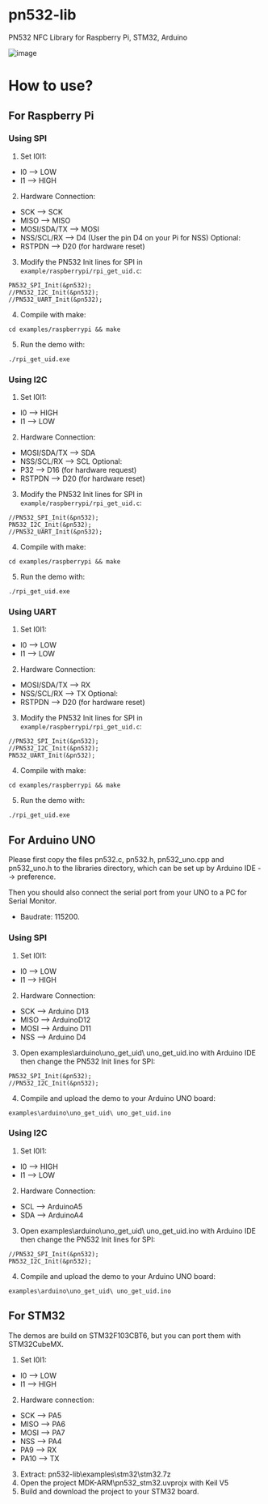 # pn532-lib
PN532 NFC Library for Raspberry Pi, STM32, Arduino

![image](https://www.electroschematics.com/wp-content/uploads/2019/04/2-PN532-Module-V3_Closeup-550x252.jpg)

# How to use?

## For Raspberry Pi

### Using SPI
1.  Set I0I1:
-   I0 --> LOW
-   I1 --> HIGH
2.  Hardware Connection:
-   SCK --> SCK
-   MISO --> MISO
-   MOSI/SDA/TX --> MOSI
-   NSS/SCL/RX --> D4 (User the pin D4 on your Pi for NSS)
Optional: 
-   RSTPDN --> D20 (for hardware reset)
3.  Modify the PN532 Init lines for SPI in `example/raspberrypi/rpi_get_uid.c`:
```
PN532_SPI_Init(&pn532);
//PN532_I2C_Init(&pn532);
//PN532_UART_Init(&pn532);
```
4.  Compile with make:
```
cd examples/raspberrypi && make
```
5.  Run the demo with:
```
./rpi_get_uid.exe
```

### Using I2C
1.  Set I0I1:
-   I0 --> HIGH
-   I1 --> LOW
2.  Hardware Connection:
-   MOSI/SDA/TX --> SDA
-   NSS/SCL/RX --> SCL
Optional: 
-   P32 --> D16 (for hardware request)
-   RSTPDN --> D20 (for hardware reset)
3.  Modify the PN532 Init lines for SPI in `example/raspberrypi/rpi_get_uid.c`:
```
//PN532_SPI_Init(&pn532);
PN532_I2C_Init(&pn532);
//PN532_UART_Init(&pn532);
```
4.  Compile with make:
```
cd examples/raspberrypi && make
```
5.  Run the demo with:
```
./rpi_get_uid.exe
```

### Using UART
1.  Set I0I1:
-   I0 --> LOW
-   I1 --> LOW
2.  Hardware Connection:
-   MOSI/SDA/TX --> RX
-   NSS/SCL/RX --> TX
Optional: 
-   RSTPDN --> D20 (for hardware reset)
3.  Modify the PN532 Init lines for SPI in `example/raspberrypi/rpi_get_uid.c`:
```
//PN532_SPI_Init(&pn532);
//PN532_I2C_Init(&pn532);
PN532_UART_Init(&pn532);
```
4.  Compile with make:
```
cd examples/raspberrypi && make
```
5.  Run the demo with:
```
./rpi_get_uid.exe
```

## For Arduino UNO
Please first copy the files pn532.c, pn532.h, pn532_uno.cpp and pn532_uno.h to the libraries directory,
which can be set up by Arduino IDE --> preference.

Then you should also connect the serial port from your UNO to a PC for Serial Monitor. 
-   Baudrate: 115200.

### Using SPI
1.  Set I0I1:
-   I0 --> LOW
-   I1 --> HIGH
2.  Hardware Connection:
-   SCK --> Arduino D13
-   MISO --> ArduinoD12
-   MOSI --> Arduino D11
-   NSS --> Arduino D4

3.  Open examples\arduino\uno_get_uid\ uno_get_uid.ino with Arduino IDE then change the PN532 Init lines for SPI:
```
PN532_SPI_Init(&pn532);
//PN532_I2C_Init(&pn532);
```
4.  Compile and upload the demo to your Arduino UNO board:
```
examples\arduino\uno_get_uid\ uno_get_uid.ino
```

### Using I2C
1.  Set I0I1:
-   I0 --> HIGH
-   I1 --> LOW
2.  Hardware Connection:
- 	SCL --> ArduinoA5
- 	SDA --> ArduinoA4
3.  Open examples\arduino\uno_get_uid\ uno_get_uid.ino with Arduino IDE then change the PN532 Init lines for SPI:
```
//PN532_SPI_Init(&pn532);
PN532_I2C_Init(&pn532);
```
4.  Compile and upload the demo to your Arduino UNO board:
```
examples\arduino\uno_get_uid\ uno_get_uid.ino
```

## For STM32
The demos are build on STM32F103CBT6, but you can port them with STM32CubeMX.

1.  Set I0I1:
-   I0 --> LOW
-   I1 --> HIGH
2.  Hardware connection:
-   SCK --> PA5
-   MISO --> PA6
-   MOSI --> PA7
-   NSS --> PA4
-   PA9 --> RX
-   PA10 --> TX
3.  Extract: pn532-lib\examples\stm32\stm32.7z
4.  Open the project MDK-ARM\pn532_stm32.uvprojx with Keil V5
5.  Build and download the project to your STM32 board.
